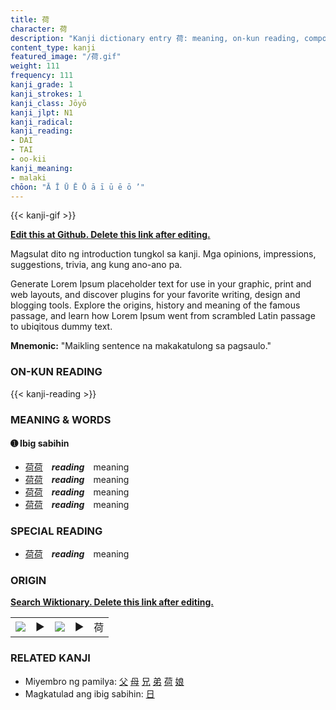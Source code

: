 ```yaml
---
title: 荷
character: 荷
description: "Kanji dictionary entry 荷: meaning, on-kun reading, compounds, origin, related kanji"
content_type: kanji
featured_image: "/荷.gif"
weight: 111
frequency: 111
kanji_grade: 1
kanji_strokes: 1
kanji_class: Jōyō
kanji_jlpt: N1
kanji_radical: 
kanji_reading: 
- DAI
- TAI
- oo-kii
kanji_meaning:
- malaki
chōon: "Ā Ī Ū Ē Ō ā ī ū ē ō ’"
---
```

[//]: # (Don't edit the line below. Kanji animated GIF code is automatically generated.)
{{< kanji-gif >}}

[//]: # (Edit below this line.)

**[Edit this at Github. Delete this link after editing.](https://github.com/tim0g/tim/tree/main/content/kanji/荷/index.md)**

Magsulat dito ng introduction tungkol sa kanji. Mga opinions, impressions, suggestions, trivia, ang kung ano-ano pa.

Generate Lorem Ipsum placeholder text for use in your graphic, print and web layouts, and discover plugins for your favorite writing, design and blogging tools. Explore the origins, history and meaning of the famous passage, and learn how Lorem Ipsum went from scrambled Latin passage to ubiqitous dummy text.
 
**Mnemonic:** "Maikling sentence na makakatulong sa pagsaulo."

### ON-KUN READING

[//]: # (Don't edit the line below. ON-KUN READING code is automatically generated.)
{{< kanji-reading >}}

### MEANING & WORDS

#### ➊ **Ibig sabihin**
  - [荷](../荷)[荷](../荷)　***reading***　meaning
  - [荷](../荷)[荷](../荷)　***reading***　meaning
  - [荷](../荷)[荷](../荷)　***reading***　meaning
  - [荷](../荷)[荷](../荷)　***reading***　meaning

### SPECIAL READING
  - [荷](../荷)[荷](../荷)　***reading***　meaning

### ORIGIN

**[Search Wiktionary. Delete this link after editing.](https://wiktionary.org/wiki/荷)**
<table class="kanji-table"><tr><td>
<img src="60px-荷-bronze.svg.png">
</td><td>▶</td><td>
<img src="60px-荷-oracle.svg.png">
</td><td>▶</td>
<td class="kanji-origin">荷</td>
</tr></table>

### RELATED KANJI
- Miyembro ng pamilya: [父](../父) [母](../母) [兄](../兄) [弟](../弟) [荷](../荷) [娘](../娘)
- Magkatulad ang ibig sabihin: [日](../日)
